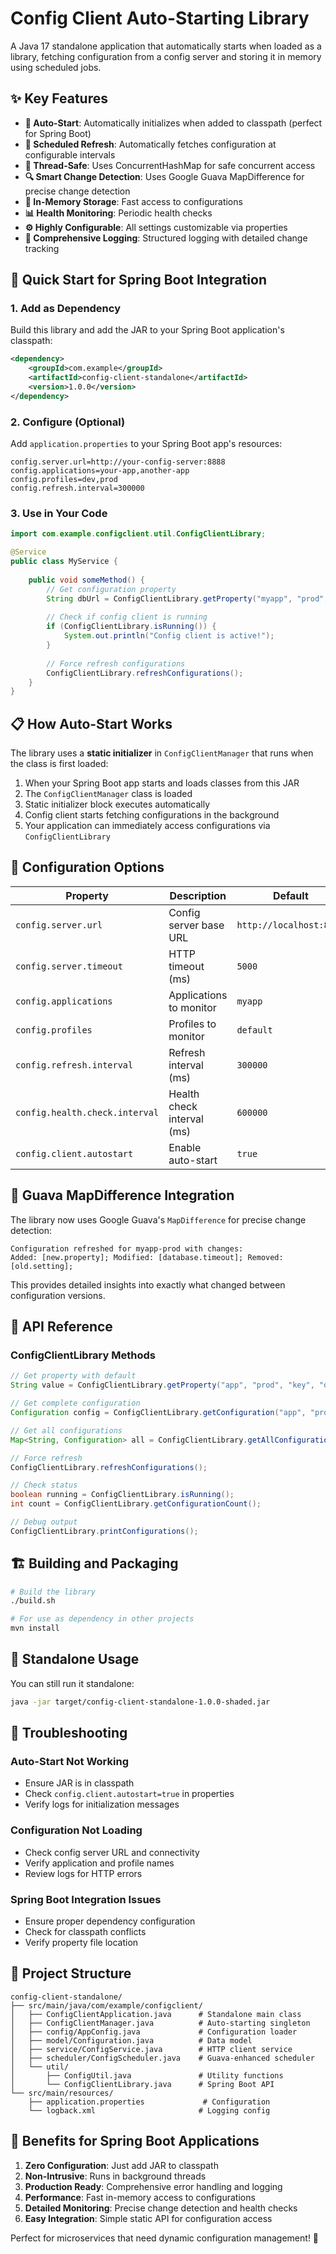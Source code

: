 # Config Client Auto-Starting Library

A Java 17 standalone application that automatically starts when loaded as a library, fetching configuration from a config server and storing it in memory using scheduled jobs.

## ✨ Key Features

- **🚀 Auto-Start**: Automatically initializes when added to classpath (perfect for Spring Boot)
- **🔄 Scheduled Refresh**: Automatically fetches configuration at configurable intervals
- **🧵 Thread-Safe**: Uses ConcurrentHashMap for safe concurrent access
- **🔍 Smart Change Detection**: Uses Google Guava MapDifference for precise change detection
- **💾 In-Memory Storage**: Fast access to configurations
- **📊 Health Monitoring**: Periodic health checks
- **⚙️ Highly Configurable**: All settings customizable via properties
- **📝 Comprehensive Logging**: Structured logging with detailed change tracking

## 🚀 Quick Start for Spring Boot Integration

### 1. Add as Dependency

Build this library and add the JAR to your Spring Boot application's classpath:

```xml
<dependency>
    <groupId>com.example</groupId>
    <artifactId>config-client-standalone</artifactId>
    <version>1.0.0</version>
</dependency>
```

### 2. Configure (Optional)

Add `application.properties` to your Spring Boot app's resources:

```properties
config.server.url=http://your-config-server:8888
config.applications=your-app,another-app
config.profiles=dev,prod
config.refresh.interval=300000
```

### 3. Use in Your Code

```java
import com.example.configclient.util.ConfigClientLibrary;

@Service
public class MyService {
    
    public void someMethod() {
        // Get configuration property
        String dbUrl = ConfigClientLibrary.getProperty("myapp", "prod", "database.url", "localhost");
        
        // Check if config client is running
        if (ConfigClientLibrary.isRunning()) {
            System.out.println("Config client is active!");
        }
        
        // Force refresh configurations
        ConfigClientLibrary.refreshConfigurations();
    }
}
```

## 📋 How Auto-Start Works

The library uses a **static initializer** in `ConfigClientManager` that runs when the class is first loaded:

1. When your Spring Boot app starts and loads classes from this JAR
2. The `ConfigClientManager` class is loaded
3. Static initializer block executes automatically
4. Config client starts fetching configurations in the background
5. Your application can immediately access configurations via `ConfigClientLibrary`

## 🔧 Configuration Options

| Property | Description | Default |
|----------|-------------|---------|
| `config.server.url` | Config server base URL | `http://localhost:8888` |
| `config.server.timeout` | HTTP timeout (ms) | `5000` |
| `config.applications` | Applications to monitor | `myapp` |
| `config.profiles` | Profiles to monitor | `default` |
| `config.refresh.interval` | Refresh interval (ms) | `300000` |
| `config.health.check.interval` | Health check interval (ms) | `600000` |
| `config.client.autostart` | Enable auto-start | `true` |

## 🎯 Guava MapDifference Integration

The library now uses Google Guava's `MapDifference` for precise change detection:

```
Configuration refreshed for myapp-prod with changes: 
Added: [new.property]; Modified: [database.timeout]; Removed: [old.setting];
```

This provides detailed insights into exactly what changed between configuration versions.

## 📖 API Reference

### ConfigClientLibrary Methods

```java
// Get property with default
String value = ConfigClientLibrary.getProperty("app", "prod", "key", "default");

// Get complete configuration
Configuration config = ConfigClientLibrary.getConfiguration("app", "prod");

// Get all configurations
Map<String, Configuration> all = ConfigClientLibrary.getAllConfigurations();

// Force refresh
ConfigClientLibrary.refreshConfigurations();

// Check status
boolean running = ConfigClientLibrary.isRunning();
int count = ConfigClientLibrary.getConfigurationCount();

// Debug output
ConfigClientLibrary.printConfigurations();
```

## 🏗️ Building and Packaging

```bash
# Build the library
./build.sh

# For use as dependency in other projects
mvn install
```

## 🔧 Standalone Usage

You can still run it standalone:

```bash
java -jar target/config-client-standalone-1.0.0-shaded.jar
```

## 🐛 Troubleshooting

### Auto-Start Not Working
- Ensure JAR is in classpath
- Check `config.client.autostart=true` in properties
- Verify logs for initialization messages

### Configuration Not Loading
- Check config server URL and connectivity
- Verify application and profile names
- Review logs for HTTP errors

### Spring Boot Integration Issues
- Ensure proper dependency configuration
- Check for classpath conflicts
- Verify property file location

## 📁 Project Structure

```
config-client-standalone/
├── src/main/java/com/example/configclient/
│   ├── ConfigClientApplication.java      # Standalone main class
│   ├── ConfigClientManager.java          # Auto-starting singleton
│   ├── config/AppConfig.java             # Configuration loader
│   ├── model/Configuration.java          # Data model
│   ├── service/ConfigService.java        # HTTP client service
│   ├── scheduler/ConfigScheduler.java    # Guava-enhanced scheduler
│   └── util/
│       ├── ConfigUtil.java               # Utility functions
│       └── ConfigClientLibrary.java      # Spring Boot API
└── src/main/resources/
    ├── application.properties             # Configuration
    └── logback.xml                       # Logging config
```

## 🎉 Benefits for Spring Boot Applications

1. **Zero Configuration**: Just add JAR to classpath
2. **Non-Intrusive**: Runs in background threads
3. **Production Ready**: Comprehensive error handling and logging
4. **Performance**: Fast in-memory access to configurations
5. **Detailed Monitoring**: Precise change detection and health checks
6. **Easy Integration**: Simple static API for configuration access

Perfect for microservices that need dynamic configuration management! 🚀

